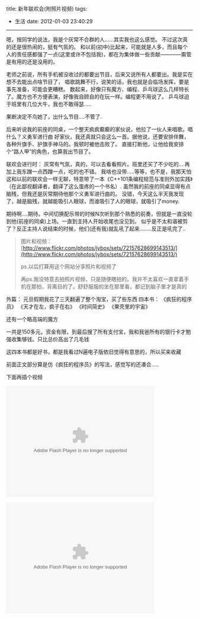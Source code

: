 title: 新年联欢会(附照片视频)
tags:
  - 生活
date: 2012-01-03 23:40:29
---

嗯，按同学的说法，我是个灰常不合群的人&#8230;&#8230;其实我也这么感觉。
不过这次真的还是很热闹的，挺有气氛的。
和以前(初中)比起来，可能就是人多，而且每个人的责任感都强了一点(这里或许不包括我)，都在为集体做一些贡献————甭管是有用的还是没用的。

老师之前说，所有手机被没收过的都要出节目，后来又说所有人都要出。我是实在想不去能出点啥节目了，
唱歌跳舞不行，说笑的话，我也就是会临场发挥，要是事先准备，可能会更糟糕。
数起来，好像只有魔方、编程、乒乓球这么几样特长了。魔方也不方便表演，好像我自顾自的在玩一样。编程更不用说了。
乒乓球迫于班里有几位大牛，我也不敢得瑟&#8230;..

果断决定不鸟她了，出什么节目&#8230;.不管了.

后来听说我的前座的同桌，一个整天疯疯癫癫的家伙说，他拉了一伙人来唱歌。唱什么？义勇军进行曲
好家伙，我还真就只会这么一首。据他说，还要安排伴舞，各种升旗手、护旗手神马的。我顿时被他击败了。
直接打断他，让他给我安排个“路人甲”的角色，也算我出节目了。

联欢会进行时：
灰常有气氛，真的，可以去看看照片。班里还买了不少吃的&#8230;.再加上我东蹭一点西蹭一点，吃的也不错。
我啥也没带&#8230;..等等，也不是，我那天怕这和以前的联欢会一样无聊，特意带了一本《C++101条编程规范与准则外加实践》（在此鄙视翻译者，翻译了这么蛋疼的一个书名）.
虽然我的前座的同桌显得有点脑残，但我还是灰常期待他那个义勇军进行曲的。
没错，今天这么半天我发现了，越是脑残，就越能吸引人眼球，而谁吸引了人的眼球，就吸引了money.

期待啊&#8230;.期待。中间切换配乐带的时候N次听到那个熟悉的前奏，但就是一直没轮到他(前座的同桌)上场。一直到主持人开始收尾也没见到。
似乎是不太和谐被剪了？反正主持人说结束的时候，他们(还有我)就乱吼了起来&#8230;&#8230;..反正是吼完了..

> 图片和视频：[http://www.flickr.com/photos/jybox/sets/72157628699143513/](http://www.flickr.com/photos/jybox/sets/72157628699143513/)
> 
> ps.以后打算用这个网站分享照片和视频了
> 
> 再ps.我没特意去拍照片视频，只是随便瞎拍的。我并不太喜欢一直拿着手机在那拍，背离目的了。舒舒服服的坐在那里看，都记到脑子里才是真的

外篇：
元旦假期我花了三天翻遍了整个淘宝，买了些东西
四本书：
《疯狂的程序员》
《天才在左，疯子在右》
《时间简史》
《果壳里的宇宙》

还有一个略高端的魔方

一共是150多元，资金有限，到最后搜了所有支付宝，我和我爸所有的银行卡才勉强收集够钱。只比总价高出了几毛钱

这四本书都是好书，都是我看过N遍电子版依旧觉得有意思的，所以买来收藏

前面正文部分算是仿《疯狂的程序员》的写法，感觉写的还凑合&#8230;..

下面再插个视频

<object width="400" height="300" classid="clsid:d27cdb6e-ae6d-11cf-96b8-444553540000" codebase="http://download.macromedia.com/pub/shockwave/cabs/flash/swflash.cab#version=6,0,40,0"><param name="flashvars" value="intl_lang=zh-hk&amp;photo_secret=1a3b3c808a&amp;photo_id=6628318035" /><param name="allowFullScreen" value="true" /><param name="src" value="http://www.flickr.com/apps/video/stewart.swf?v=109786" /><param name="allowfullscreen" value="true" /><embed width="400" height="300" type="application/x-shockwave-flash" src="http://www.flickr.com/apps/video/stewart.swf?v=109786" flashvars="intl_lang=zh-hk&amp;photo_secret=1a3b3c808a&amp;photo_id=6628318035" allowFullScreen="true" allowfullscreen="true" /></object>

<object width="400" height="300" classid="clsid:d27cdb6e-ae6d-11cf-96b8-444553540000" codebase="http://download.macromedia.com/pub/shockwave/cabs/flash/swflash.cab#version=6,0,40,0"><param name="flashvars" value="intl_lang=zh-hk&amp;photo_secret=459cea03e5&amp;photo_id=6628344233" /><param name="allowFullScreen" value="true" /><param name="src" value="http://www.flickr.com/apps/video/stewart.swf?v=109786" /><param name="allowfullscreen" value="true" /><embed width="400" height="300" type="application/x-shockwave-flash" src="http://www.flickr.com/apps/video/stewart.swf?v=109786" flashvars="intl_lang=zh-hk&amp;photo_secret=459cea03e5&amp;photo_id=6628344233" allowFullScreen="true" allowfullscreen="true" /></object>